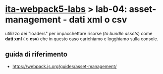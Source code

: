 # [ita-webpack5-labs](https://github.com/rondinif/ita-webpack5-labs) > **lab-04**: asset-management - dati xml o csv
utilizzo dei "loaders" per impacchettare risorse (*to bundle assets*) come **dati xml** ( o **csv**) che in questo caso carichiamo e logghiamo sulla console.

## guida di riferimento
- https://webpack.js.org/guides/asset-management/